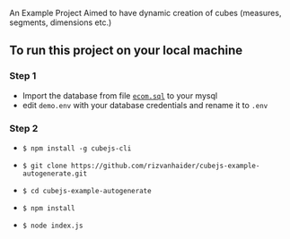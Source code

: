 An Example Project Aimed to have dynamic creation of cubes (measures, segments, dimensions etc.)

## To run this project on your local machine

### Step 1

 - Import the database from file [`ecom.sql`](https://github.com/rizvanhaider/cubejs-example-autogenerate/blob/master/ecom.sql) to your mysql
 - edit `demo.env` with your database credentials and rename it to `.env`

### Step 2


 - `$ npm install -g cubejs-cli`

 - `$ git clone https://github.com/rizvanhaider/cubejs-example-autogenerate.git`

 - `$ cd cubejs-example-autogenerate`

 - `$ npm install`

 - `$ node index.js`
